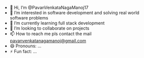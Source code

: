 - 👋 Hi, I’m @PavanVenkataNagaManoj17
- 👀 I’m interested in software development and solving real world software problems
- 🌱 I’m currently learning full stack development
- 💞️ I’m looking to collaborate on projects
- 📫 How to reach me pls contact the mail pavanvenkatanagamanoj@gmail.com
- 😄 Pronouns: ...
- ⚡ Fun fact: ...

<!---
PavanVenkataNagaManoj17/PavanVenkataNagaManoj17 is a ✨ special ✨ repository because its `README.md` (this file) appears on your GitHub profile.
You can click the Preview link to take a look at your changes.
--->

